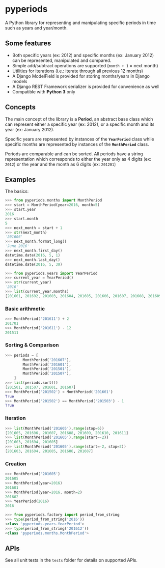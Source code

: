 # pyperiods

A Python library for representing and manipulating specific periods in time such as years and year/month.

## Some features

 - Both specific years (ex: 2012) and specific months (ex: January 2012) can be represented, manipulated and compared.
 - Simple add/subtract operations are supported (`month + 1` = next month)
 - Utilities for iterations (i.e.: iterate through all previous 12 months)
 - A Django ModelField is provided for storing months/years in Django models
 - A Django REST Framework serializer is provided for convenience as well
 - Compatible with **Python 3** only

## Concepts

The main concept of the library is a **Period**, an abstract base class which can represent either a specific year (ex: 2012), or a specific month and its year (ex: January 2012).

Specific years are represented by instances of the **`YearPeriod`** class while specific months are represented by instances of the **`MonthPeriod`** class.

Periods are comparable and can be sorted. All periods have a string representation which corresponds to either the year only as 4 digits (ex: `2012`) or the year and the month as 6 digits (ex: `201201`)


## Examples

The basics:

``` python
>>> from pyperiods.months import MonthPeriod
>>> start = MonthPeriod(year=2016, month=5)
>>> start.year
2016
>>> start.month
5
>>> next_month = start + 1
>>> str(next_month)
'201606'
>>> next_month.format_long()
'June 2016'
>>> next_month.first_day()
datetime.date(2016, 5, 1)
>>> next_month.last_day()
datetime.date(2016, 5, 30)

>>> from pyperiods.years import YearPeriod
>>> current_year = YearPeriod()
>>> str(current_year)
'2016'
>>> list(current_year.months)
[201601, 201602, 201603, 201604, 201605, 201606, 201607, 201608, 201609, 201610, 201611, 201612]

```

### Basic arithmetic

``` python
>>> MonthPeriod('201611') + 2
201701
>>> MonthPeriod('201611') - 12
201511
```

### Sorting & Comparison

``` python
>>> periods = [
        MonthPeriod('201607'),
        MonthPeriod('201601'),
        MonthPeriod('201501'),
        MonthPeriod('201507'),
    ]
>>> list(periods.sort())
[201501, 201507, 201601, 201607]
>>> MonthPeriod('201502') < MonthPeriod('201601')
True
>>> MonthPeriod('201502') == MonthPeriod('201503') - 1
True
```

### Iteration

``` python
>>> list(MonthPeriod('201605').range(stop=6))
[201605, 201606, 201607, 201608, 201609, 201610, 201611]
>>> list(MonthPeriod('201605').range(start=-2))
[201603, 201604, 201605]
>>> list(MonthPeriod('201605').range(start=-2, stop=2))
[201603, 201604, 201605, 201606, 201607]
```

### Creation

``` python
>>> MonthPeriod('201605')
201605
>>> MonthPeriod(year=2016)
201601
>>> MonthPeriod(year=2016, month=2)
201602
>>> YearPeriod(2016)
2016

>>> from pyperiods.factory import period_from_string
>>> type(period_from_string('2016'))
<class 'pyperiods.years.YearPeriod'>
>>> type(period_from_string('201612'))
<class 'pyperiods.months.MonthPeriod'>
```

## APIs

See all unit tests in the `tests` folder for details on supported APIs.
